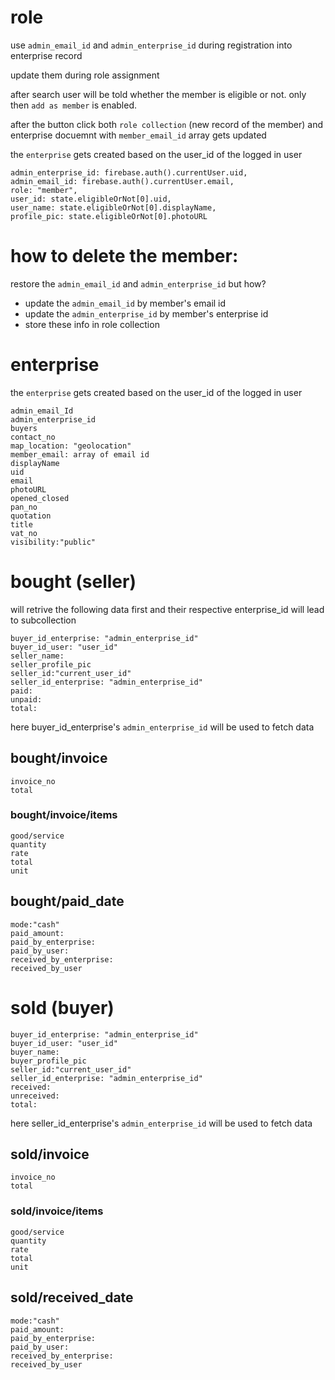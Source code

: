 # role

use `admin_email_id` and `admin_enterprise_id` during registration into enterprise record

update them during role assignment

after search user will be told whether the member is eligible or not. only then `add as member` is enabled.

after the button click both `role collection` (new record of the member) and enterprise docuemnt with `member_email_id` array gets updated

the `enterprise` gets created based on the user_id of the logged in user

```
admin_enterprise_id: firebase.auth().currentUser.uid,
admin_email_id: firebase.auth().currentUser.email,
role: "member",
user_id: state.eligibleOrNot[0].uid,
user_name: state.eligibleOrNot[0].displayName,
profile_pic: state.eligibleOrNot[0].photoURL
```

# how to delete the member:

restore the `admin_email_id` and `admin_enterprise_id` but how?

- update the `admin_email_id` by member's email id
- update the `admin_enterprise_id` by member's enterprise id
- store these info in role collection

# enterprise

the `enterprise` gets created based on the user_id of the logged in user

```
admin_email_Id
admin_enterprise_id
buyers
contact_no
map_location: "geolocation"
member_email: array of email id
displayName
uid
email
photoURL
opened_closed
pan_no
quotation
title
vat_no
visibility:"public"
```

# bought (seller)

will retrive the following data first and their respective enterprise_id will lead to subcollection

```
buyer_id_enterprise: "admin_enterprise_id"
buyer_id_user: "user_id"
seller_name:
seller_profile_pic
seller_id:"current_user_id"
seller_id_enterprise: "admin_enterprise_id"
paid:
unpaid:
total:
```

here buyer_id_enterprise's `admin_enterprise_id` will be used to fetch data

## bought/invoice

```
invoice_no
total

```

### bought/invoice/items

```
good/service
quantity
rate
total
unit
```

## bought/paid_date

```
mode:"cash"
paid_amount:
paid_by_enterprise:
paid_by_user:
received_by_enterprise:
received_by_user
```

# sold (buyer)

```
buyer_id_enterprise: "admin_enterprise_id"
buyer_id_user: "user_id"
buyer_name:
buyer_profile_pic
seller_id:"current_user_id"
seller_id_enterprise: "admin_enterprise_id"
received:
unreceived:
total:
```

here seller_id_enterprise's `admin_enterprise_id` will be used to fetch data

## sold/invoice

```
invoice_no
total
```

### sold/invoice/items

```
good/service
quantity
rate
total
unit
```

## sold/received_date

```
mode:"cash"
paid_amount:
paid_by_enterprise:
paid_by_user:
received_by_enterprise:
received_by_user
```
